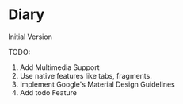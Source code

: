 # Diary
Initial Version

TODO:
  1. Add Multimedia Support
  2. Use native features like tabs, fragments.
  3. Implement Google's Material Design Guidelines
  4. Add todo Feature
  
